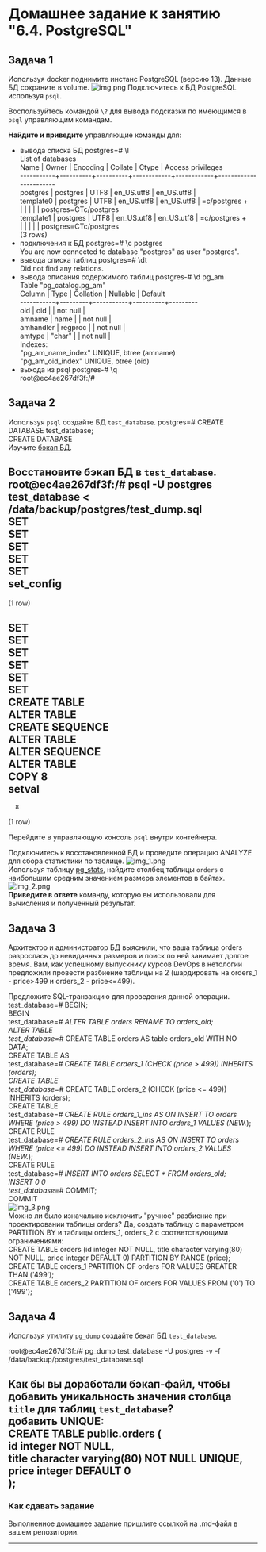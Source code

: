 # Домашнее задание к занятию "6.4. PostgreSQL"

## Задача 1

Используя docker поднимите инстанс PostgreSQL (версию 13). Данные БД сохраните в volume.
![img.png](img.png)
Подключитесь к БД PostgreSQL используя `psql`.

Воспользуйтесь командой `\?` для вывода подсказки по имеющимся в `psql` управляющим командам.

**Найдите и приведите** управляющие команды для:
- вывода списка БД
postgres=# \l  
                                 List of databases  
   Name    |  Owner   | Encoding |  Collate   |   Ctype    |   Access privileges  
-----------+----------+----------+------------+------------+-----------------------  
 postgres  | postgres | UTF8     | en_US.utf8 | en_US.utf8 |  
 template0 | postgres | UTF8     | en_US.utf8 | en_US.utf8 | =c/postgres          +  
           |          |          |            |            | postgres=CTc/postgres  
 template1 | postgres | UTF8     | en_US.utf8 | en_US.utf8 | =c/postgres          +  
           |          |          |            |            | postgres=CTc/postgres  
(3 rows)  
- подключения к БД
postgres=# \c postgres  
You are now connected to database "postgres" as user "postgres".  
- вывода списка таблиц
postgres=# \dt  
Did not find any relations.  
- вывода описания содержимого таблиц
postgres-# \d pg_am  
               Table "pg_catalog.pg_am"  
  Column   |  Type   | Collation | Nullable | Default  
-----------+---------+-----------+----------+---------  
 oid       | oid     |           | not null |  
 amname    | name    |           | not null |  
 amhandler | regproc |           | not null |  
 amtype    | "char"  |           | not null |  
Indexes:  
    "pg_am_name_index" UNIQUE, btree (amname)  
    "pg_am_oid_index" UNIQUE, btree (oid)  
- выхода из psql
postgres-# \q  
root@ec4ae267df3f:/#  
  
## Задача 2

Используя `psql` создайте БД `test_database`.
postgres=# CREATE DATABASE test_database;  
CREATE DATABASE  
Изучите [бэкап БД](https://github.com/netology-code/virt-homeworks/tree/virt-11/06-db-04-postgresql/test_data).

Восстановите бэкап БД в `test_database`.
root@ec4ae267df3f:/# psql -U postgres test_database < /data/backup/postgres/test_dump.sql  
SET  
SET  
SET  
SET  
SET  
 set_config  
------------  
  
(1 row)  
  
SET  
SET  
SET  
SET  
SET  
SET  
CREATE TABLE  
ALTER TABLE  
CREATE SEQUENCE  
ALTER TABLE  
ALTER SEQUENCE  
ALTER TABLE  
COPY 8   
 setval  
--------  
      8  
(1 row)  

Перейдите в управляющую консоль `psql` внутри контейнера.

Подключитесь к восстановленной БД и проведите операцию ANALYZE для сбора статистики по таблице.
![img_1.png](img_1.png)  
Используя таблицу [pg_stats](https://postgrespro.ru/docs/postgresql/12/view-pg-stats), найдите столбец таблицы `orders` 
с наибольшим средним значением размера элементов в байтах.
![img_2.png](img_2.png)  
**Приведите в ответе** команду, которую вы использовали для вычисления и полученный результат.

## Задача 3

Архитектор и администратор БД выяснили, что ваша таблица orders разрослась до невиданных размеров и
поиск по ней занимает долгое время. Вам, как успешному выпускнику курсов DevOps в нетологии предложили
провести разбиение таблицы на 2 (шардировать на orders_1 - price>499 и orders_2 - price<=499).

Предложите SQL-транзакцию для проведения данной операции.
test_database=# BEGIN;  
BEGIN  
test_database=*# ALTER TABLE orders RENAME TO orders_old;  
ALTER TABLE  
test_database=*# CREATE TABLE orders AS table orders_old WITH NO DATA;  
CREATE TABLE AS  
test_database=*# CREATE TABLE orders_1 (CHECK (price > 499)) INHERITS (orders);  
CREATE TABLE  
test_database=*# CREATE TABLE orders_2 (CHECK (price <= 499)) INHERITS (orders);  
CREATE TABLE  
test_database=*# CREATE RULE orders_1_ins AS ON INSERT TO orders WHERE (price > 499) DO INSTEAD INSERT INTO orders_1 VALUES (NEW.*);  
CREATE RULE  
test_database=*# CREATE RULE orders_2_ins AS ON INSERT TO orders WHERE (price <= 499) DO INSTEAD INSERT INTO orders_2 VALUES (NEW.*);  
CREATE RULE  
test_database=*# INSERT INTO orders SELECT * FROM orders_old;  
INSERT 0 0  
test_database=*# COMMIT;  
COMMIT  
![img_3.png](img_3.png)  
Можно ли было изначально исключить "ручное" разбиение при проектировании таблицы orders?
Да, создать таблицу с параметром PARTITION BY и таблицы orders_1, orders_2 c соответствующими ограничениями:  
CREATE TABLE orders (id integer NOT NULL, title character varying(80) NOT NULL, price integer DEFAULT 0) PARTITION BY RANGE (price);
CREATE TABLE orders_1 PARTITION OF orders FOR VALUES GREATER THAN ('499');  
CREATE TABLE orders_2 PARTITION OF orders FOR VALUES FROM ('0') TO ('499');  

## Задача 4

Используя утилиту `pg_dump` создайте бекап БД `test_database`.  
  
root@ec4ae267df3f:/# pg_dump test_database -U postgres -v -f /data/backup/postgres/test_database.sql  
  
Как бы вы доработали бэкап-файл, чтобы добавить уникальность значения столбца `title` для таблиц `test_database`?  
добавить UNIQUE:    
CREATE TABLE public.orders (  
    id integer NOT NULL,  
    title character varying(80) NOT NULL UNIQUE,  
    price integer DEFAULT 0  
);  
---

### Как cдавать задание

Выполненное домашнее задание пришлите ссылкой на .md-файл в вашем репозитории.

---